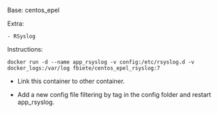 Base: centos_epel

Extra:

    - RSyslog

Instructions:

    docker run -d --name app_rsyslog -v config:/etc/rsyslog.d -v docker_logs:/var/log fbiete/centos_epel_rsyslog:7


- Link this container to other container.

- Add a new config file filtering by tag in the config folder and restart app_rsyslog.

